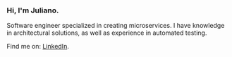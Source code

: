 ### Hi, I'm Juliano.

Software engineer specialized in creating microservices. I have knowledge in architectural solutions, as well as experience in automated testing.

Find me on: [LinkedIn](https://www.linkedin.com/in/julianojj/).

<!--
**julianojj/julianojj** is a ✨ _special_ ✨ repository because its `README.md` (this file) appears on your GitHub profile.

Here are some ideas to get you started:

- 🔭 I’m currently working on ...
- 🌱 I’m currently learning ...
- 👯 I’m looking to collaborate on ...
- 🤔 I’m looking for help with ...
- 💬 Ask me about ...
- 📫 How to reach me: ...
- 😄 Pronouns: ...
- ⚡ Fun fact: ...
-->
